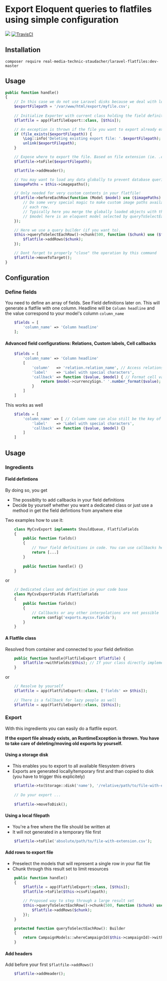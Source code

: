 # Export Eloquent queries to flatfiles using simple configuration

[![](https://img.shields.io/github/issues-raw/real-media-technic-staudacher/laravel-flatfiles/shields.svg)]()
[![TravisCI](https://img.shields.io/travis/real-media-technic-staudacher/laravel-flatfiles.svg)](https://travis-ci.org/real-media-technic-staudacher/laravel-flatfiles)


## Installation

    composer require real-media-technic-staudacher/laravel-flatfiles:dev-master
    
## Usage

```php
public function handle()
{
    // In this case we do not use Laravel disks because we deal with local files
    $exportFilepath = '/var/www/html/export/myfile.csv';
    
    // Initialize Exporter with current class holding the field definitions in field()-method. See later.
    $flatfile = app(FlatfileExport::class, [$this]);

    // An exception is thrown if the file you want to export already exists. You can handle this better than the package!
    if (file_exists($exportFilepath)) {
        \Log::info('Deleting existing export file: '.$exportFilepath);
        unlink($exportFilepath);
    }

    // Expose where to export the file. Based on file extension (ie. .csv) we select the proper exporter for you)
    $flatfile->toFile($exportFilepath);

    $flatfile->addHeader();

    // You may want to load any data globally to prevent database queries for each row or even cell
    $imagePaths = $this->imagepaths();

    // Only needed for very custom contents in your flatfile!
    $flatfile->beforeEachRow(function (Model $model) use ($imagePaths) {
        // Do some very special magic to make custom image paths available for your "cells" for
        // each row.
        // Typically here you merge the globally loaded objects with the data you need for you cell
        // $model here is an eloquent model selected by queryToSelectEachRow()
    });

    // Here we use a query builder (if you want to).
    $this->queryToSelectEachRow()->chunk(500, function ($chunk) use ($flatfile) {
        $flatfile->addRows($chunk);
    });

    // Dont forget to properly "close" the operation by this command
    $flatfile->moveToTarget();
}
```

## Configuration

### Define fields

You need to define an array of fields. See Field definitions later on. This will generate a flatfile with one column. Headline will be `Column headline` and the value correspond to your model's column `column_name`
```php
    $fields = [
        'column_name' => 'Column headline'
    ];
```
    
#### Advanced field configurations: Relations, Custom labels, Cell callbacks
```php
    $fields = [
        'column_name' => 'Column headline'
        [
            'column'   => 'relation.relation_name', // Access relations
            'label'    => 'Label with special characters',
            'callback' => function ($value, $model) { // Format cell values
                return $model->currencySign.' '.number_format($value);
            }
        ]
    ]
```
    
This works as well
```php
    $fields = [
        'column_name' => [ // Column name can also still be the key of the array
            'label'    => 'Label with special characters',
            'callback' => function ($value, $model) {}
        ]
    ]
```

## Usage

### Ingredients

#### Field defintions

By doing so, you get
- The possiblity to add callbacks in your field definitions
- Decide by yourself whether you want a dedicated class or just use a method in get the field defintions from anywhere else 

Two examples how to use it:
```php
    class MyCsvExport implements ShouldQueue, FlatfileFields
    {
        public function fields()
        {
            // Your field definitions in code. You can use callbacks here
            return [...]
        }
    
        public function handle() {}
    }
```
    
or 
```php
    // Dedicated class and definition in your code base 
    class MyCsvExportFields FlatfileFields
    {
        public function fields()
        {
            // Callbacks or any other interpolations are not possible
            return config('exports.mycsv.fields');
        }
    }
```

#### A Flatfile class

Resolved from container and connected to your field definition
```php
    public function handle(FlatfileExport $flatfile) {
        $flatfile->withFields($this); // If your class directly implements the FlatfileFields-interface
    }
```
    
or

```php
    // Resolve by yourself
    $flatfile = app(FlatfileExport::class, ['fields' => $this]);
    
    // There is a fallback for lazy people as well 
    $flatfile = app(FlatfileExport::class, [$this]);
```
    
### Export

With this ingredients you can easily do a flatfile export.

**If the export file already exists, an RuntimeException is thrown. You have to take care of deleting/moving old exports by yourself.**

#### Using a storage disk

- This enables you to export to all available filesystem drivers
- Exports are generated locally/temporary first and than copied to disk (you have to trigger this explicitely)

```php
    $flatfile->to(Storage::disk('name'), '/relative/path/to/file-with-extension.csv');
    
    // Do your export ...
    
    $flatfile->moveToDisk();
```

#### Using a local filepath

- You're a free where the file should be written at
- It will not generated in a temporary file first

```php
    $flatfile->toFile('absolute/path/to/file-with-extension.csv');
```

#### Add rows to export file

- Preselect the models that will represent a single row in your flat file
- Chunk through this result set to limit resources

```php
    public function handle()
    {
        $flatfile = app(FlatfileExport::class, [$this]);
        $flatfile->toFile($this->csvFilepath);

        // Proposed way to step through a large result set
        $this->queryToSelectEachRow()->chunk(500, function ($chunk) use ($flatfile) {
            $flatfile->addRows($chunk);
        });
    }

    protected function queryToSelectEachRow(): Builder
    {
        return CampaignModels::whereCampaignId($this->campaignId)->with(['model.product', 'campaign']);
    }
```

#### Add headers

Add before your first `$flatfile->addRows()`

```php
    $flatfile->addHeader();
```